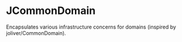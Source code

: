 JCommonDomain
=============

Encapsulates various infrastructure concerns for domains (inspired by joliver/CommonDomain).
